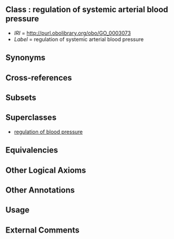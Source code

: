 
## Class : regulation of systemic arterial blood pressure

 * *IRI* = http://purl.obolibrary.org/obo/GO_0003073
 * *Label* = regulation of systemic arterial blood pressure

## Synonyms


## Cross-references


## Subsets


## Superclasses

 * [regulation of blood pressure](../../GO/17/GO_0008217.md)

## Equivalencies


## Other Logical Axioms


## Other Annotations


## Usage


## External Comments

